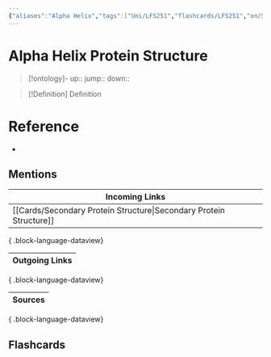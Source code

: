 ```yaml
---
{"aliases":"Alpha Helix","tags":["Uni/LFS251","flashcards/LFS251","on/Science/Biology/Biochemistry"],"dg-publish":true,"permalink":"/cards/alpha-helix-protein-structure/","dgPassFrontmatter":true}
---
```


# Alpha Helix Protein Structure

> [!ontology]-
> up:: 
> jump:: 
> down:: 

> [!Definition] Definition

# Reference

- 

## Mentions

| Incoming Links                                                        |
| --------------------------------------------------------------------- |
| [[Cards/Secondary Protein Structure\|Secondary Protein Structure]] |

{ .block-language-dataview}

| Outgoing Links |
| -------------- |

{ .block-language-dataview}

| Sources |
| ------- |

{ .block-language-dataview}

## Flashcards
